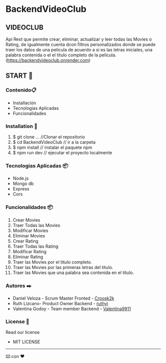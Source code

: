 # BackendVideoClub
## VIDEOCLUB
Api Rest que permite crear, eliminar, actualizar y leer todas las Movies o Rating, de igualmente cuenta dcon filtros personalizados
donde se puede traer los datos de una pelicula de acuerdo a si es las letras iniciales, una palabra contenida o el el titulo completo de la pelicula.
(https://backendvideoclub.onrender.com)
 
## START 🚀 

### Contenido📋 
* Installación
* Tecnologias Aplicadas
* Funcionalidades

 
### Installation 🔧 
1. $ git clone ... //Clonar el repositorio
2. $ cd BackendVideoClub   // ir a la carpeta
3. $ npm install       // instalar el paquete npm
4. $ npm run dev // ejecutar el proyecto localmente


### Tecnologias Aplicadas 📦

* Node.js
* Mongo db
* Express
* Cors

### Funcionalidades 📦 
 
1. Crear Movies
2. Traer Todas las Movies
3. Modificar Movies
4. Eliminar Movies
5. Crear Rating
6. Traer Todas las Rating
7. Modificar Rating
8. Eliminar Rating
9. Traer las Movies por el titulo completo.
10. Traer las Movies por las primeras letras del titulo.
11. Traer las Movies que una palabra sea contenida en el titulo.


### Autores ✒️ 
* Daniel Veloza - Scrum Master Fronted - [Croosk2k](https://github.com/Crooks2k)
* Ruth Lizcano- Product Owner  Backend - [ruthyi](https://github.com/ruthyi)
*  Valentina Godoy - Team member Backend - [Valentina9911](https://github.com/Valentina9911)
 
 
 
### License 📄 
Read our license 
 
- MIT LICENSE 
 
 
 
--- 
⌨️ con ❤️


